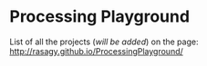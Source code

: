Processing Playground
=====================

List of all the projects (_will be added_) on the page: http://rasagy.github.io/ProcessingPlayground/
